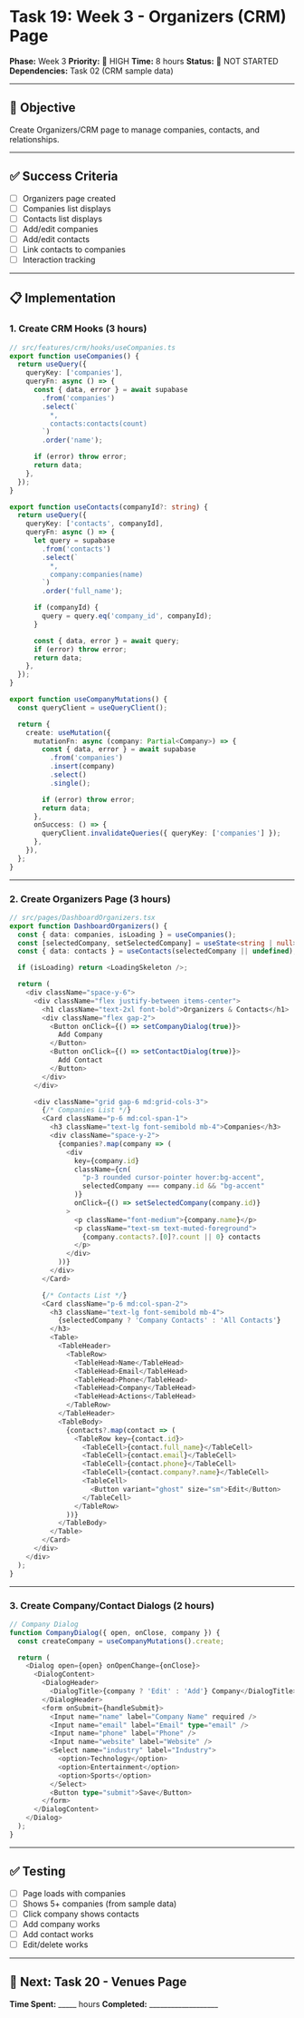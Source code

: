 # Task 19: Week 3 - Organizers (CRM) Page
**Phase:** Week 3
**Priority:** 🔴 HIGH
**Time:** 8 hours
**Status:** 🔴 NOT STARTED
**Dependencies:** Task 02 (CRM sample data)

---

## 🎯 Objective

Create Organizers/CRM page to manage companies, contacts, and relationships.

---

## ✅ Success Criteria

- [ ] Organizers page created
- [ ] Companies list displays
- [ ] Contacts list displays
- [ ] Add/edit companies
- [ ] Add/edit contacts
- [ ] Link contacts to companies
- [ ] Interaction tracking

---

## 📋 Implementation

### 1. Create CRM Hooks (3 hours)

```typescript
// src/features/crm/hooks/useCompanies.ts
export function useCompanies() {
  return useQuery({
    queryKey: ['companies'],
    queryFn: async () => {
      const { data, error } = await supabase
        .from('companies')
        .select(`
          *,
          contacts:contacts(count)
        `)
        .order('name');

      if (error) throw error;
      return data;
    },
  });
}

export function useContacts(companyId?: string) {
  return useQuery({
    queryKey: ['contacts', companyId],
    queryFn: async () => {
      let query = supabase
        .from('contacts')
        .select(`
          *,
          company:companies(name)
        `)
        .order('full_name');

      if (companyId) {
        query = query.eq('company_id', companyId);
      }

      const { data, error } = await query;
      if (error) throw error;
      return data;
    },
  });
}

export function useCompanyMutations() {
  const queryClient = useQueryClient();

  return {
    create: useMutation({
      mutationFn: async (company: Partial<Company>) => {
        const { data, error } = await supabase
          .from('companies')
          .insert(company)
          .select()
          .single();

        if (error) throw error;
        return data;
      },
      onSuccess: () => {
        queryClient.invalidateQueries({ queryKey: ['companies'] });
      },
    }),
  };
}
```

---

### 2. Create Organizers Page (3 hours)

```typescript
// src/pages/DashboardOrganizers.tsx
export function DashboardOrganizers() {
  const { data: companies, isLoading } = useCompanies();
  const [selectedCompany, setSelectedCompany] = useState<string | null>(null);
  const { data: contacts } = useContacts(selectedCompany || undefined);

  if (isLoading) return <LoadingSkeleton />;

  return (
    <div className="space-y-6">
      <div className="flex justify-between items-center">
        <h1 className="text-2xl font-bold">Organizers & Contacts</h1>
        <div className="flex gap-2">
          <Button onClick={() => setCompanyDialog(true)}>
            Add Company
          </Button>
          <Button onClick={() => setContactDialog(true)}>
            Add Contact
          </Button>
        </div>
      </div>

      <div className="grid gap-6 md:grid-cols-3">
        {/* Companies List */}
        <Card className="p-6 md:col-span-1">
          <h3 className="text-lg font-semibold mb-4">Companies</h3>
          <div className="space-y-2">
            {companies?.map(company => (
              <div
                key={company.id}
                className={cn(
                  "p-3 rounded cursor-pointer hover:bg-accent",
                  selectedCompany === company.id && "bg-accent"
                )}
                onClick={() => setSelectedCompany(company.id)}
              >
                <p className="font-medium">{company.name}</p>
                <p className="text-sm text-muted-foreground">
                  {company.contacts?.[0]?.count || 0} contacts
                </p>
              </div>
            ))}
          </div>
        </Card>

        {/* Contacts List */}
        <Card className="p-6 md:col-span-2">
          <h3 className="text-lg font-semibold mb-4">
            {selectedCompany ? 'Company Contacts' : 'All Contacts'}
          </h3>
          <Table>
            <TableHeader>
              <TableRow>
                <TableHead>Name</TableHead>
                <TableHead>Email</TableHead>
                <TableHead>Phone</TableHead>
                <TableHead>Company</TableHead>
                <TableHead>Actions</TableHead>
              </TableRow>
            </TableHeader>
            <TableBody>
              {contacts?.map(contact => (
                <TableRow key={contact.id}>
                  <TableCell>{contact.full_name}</TableCell>
                  <TableCell>{contact.email}</TableCell>
                  <TableCell>{contact.phone}</TableCell>
                  <TableCell>{contact.company?.name}</TableCell>
                  <TableCell>
                    <Button variant="ghost" size="sm">Edit</Button>
                  </TableCell>
                </TableRow>
              ))}
            </TableBody>
          </Table>
        </Card>
      </div>
    </div>
  );
}
```

---

### 3. Create Company/Contact Dialogs (2 hours)

```typescript
// Company Dialog
function CompanyDialog({ open, onClose, company }) {
  const createCompany = useCompanyMutations().create;

  return (
    <Dialog open={open} onOpenChange={onClose}>
      <DialogContent>
        <DialogHeader>
          <DialogTitle>{company ? 'Edit' : 'Add'} Company</DialogTitle>
        </DialogHeader>
        <form onSubmit={handleSubmit}>
          <Input name="name" label="Company Name" required />
          <Input name="email" label="Email" type="email" />
          <Input name="phone" label="Phone" />
          <Input name="website" label="Website" />
          <Select name="industry" label="Industry">
            <option>Technology</option>
            <option>Entertainment</option>
            <option>Sports</option>
          </Select>
          <Button type="submit">Save</Button>
        </form>
      </DialogContent>
    </Dialog>
  );
}
```

---

## ✅ Testing

- [ ] Page loads with companies
- [ ] Shows 5+ companies (from sample data)
- [ ] Click company shows contacts
- [ ] Add company works
- [ ] Add contact works
- [ ] Edit/delete works

---

## 🎯 Next: Task 20 - Venues Page

**Time Spent:** _____ hours
**Completed:** ___________________

